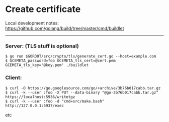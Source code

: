 # Create certificate

Local development notes: https://github.com/golang/build/tree/master/cmd/buildlet

---


### Server:  (TLS stuff is optional)
```
$ go run $GOROOT/src/crypto/tls/generate_cert.go --host=example.com
$ GCEMETA_password=foo GCEMETA_tls_cert=@cert.pem GCEMETA_tls_key='@key.pem' ./buildlet
```

### Client:
```
$ curl -O https://go.googlesource.com/go/+archive/3b76b017cabb.tar.gz
$ curl -k --user :foo -X PUT --data-binary "@go-3b76b017cabb.tar.gz" https://localhost:5936/writetgz
$ curl -k --user :foo -d "cmd=src/make.bash" http://127.0.0.1:5937/exec
```

etc
